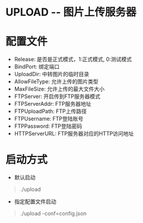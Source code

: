 # UPLOAD -- 图片上传服务器

# 配置文件
- Release: 是否是正式模式，1:正式模式, 0:测试模式
- BindPort: 绑定端口
- UploadDir: 中转图片的临时目录
- AllowFileType: 允许上传的图片类型
- MaxFileSize: 允许上传的最大文件大小
- FTPServer: 开启传到FTP服务器模式
- FTPServerAddr: FTP服务器地址
- FTPUploadPath: FTP上传路径
- FTPUsername: FTP登陆账号
- FTPPassword: FTP登陆密码
- HTTPServerURL: FTP服务器对应的HTTP访问地址

# 启动方式
- 默认启动
> ./upload
- 指定配置文件启动
> ./upload -conf=config.json